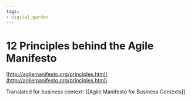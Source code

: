 ```yaml
---
tags: 
- digital_garden
---
```

# 12 Principles behind the Agile Manifesto
[http://agilemanifesto.org/principles.html](http://agilemanifesto.org/principles.html)

Translated for business context: [[Agile Manifesto for Business Contexts]]